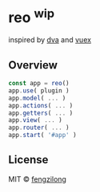 # reo <sup>wip</sup>

inspired by [dva](https://github.com/dvajs/dva) and [vuex](https://github.com/vuejs/vuex)

## Overview

```js
const app = reo()
app.use( plugin )
app.model( ... )
app.actions( ... )
app.getters( ... )
app.view( ... )
app.router( ... )
app.start( '#app' )
```

## License

MIT &copy; [fengzilong](https://github.com/fengzilong)
